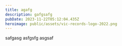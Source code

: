 ```yaml
---
title: agafg
description: gafgsafg
pubDate: 2023-11-22T05:12:04.435Z
heroimage: public/assets/vic-records-logo-2022.png
---
```

safgasg asfgsfg asgsaf